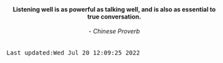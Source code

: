 
<div align="center"><b><span>Listening well is as powerful as talking well, and is also as essential to true conversation.</span></b><br><br><i> - Chinese Proverb</i></div>
<br><br><kbd>Last updated:Wed Jul 20 12:09:25 2022</kbd>